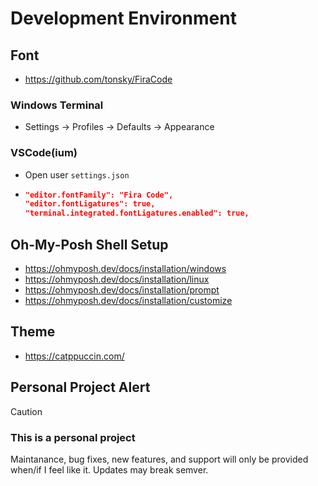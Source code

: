 # Development Environment

## Font

* <https://github.com/tonsky/FiraCode>

### Windows Terminal

* Settings -> Profiles -> Defaults -> Appearance

### VSCode(ium)

* Open user `settings.json`
* ```json
  "editor.fontFamily": "Fira Code",
  "editor.fontLigatures": true,
  "terminal.integrated.fontLigatures.enabled": true,
  ```

## Oh-My-Posh Shell Setup

* <https://ohmyposh.dev/docs/installation/windows>
* <https://ohmyposh.dev/docs/installation/linux>
* <https://ohmyposh.dev/docs/installation/prompt>
* <https://ohmyposh.dev/docs/installation/customize>

## Theme

* <https://catppuccin.com/>

## Personal Project Alert

> [!CAUTION] 
> ### This is a personal project
>
> Maintanance, bug fixes, new features, and support will only be provided when/if I feel like it.
> Updates may break semver.
>
